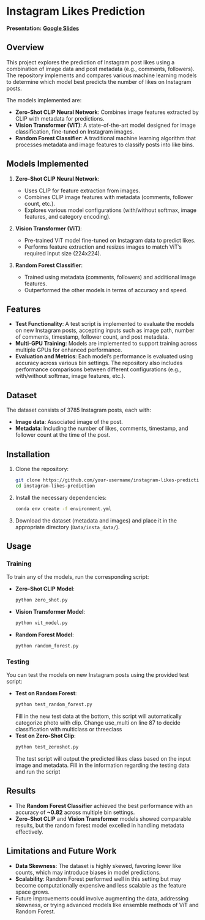 # Instagram Likes Prediction
**Presentation:** [**Google Slides**](https://docs.google.com/presentation/d/1ybqkFQ-0CWpl1irJLGifZJj1PY5MvviVbi2z9hf3FJY/edit?usp=sharing)
## Overview
This project explores the prediction of Instagram post likes using a combination of image data and post metadata (e.g., comments, followers). The repository implements and compares various machine learning models to determine which model best predicts the number of likes on Instagram posts.

The models implemented are:
- **Zero-Shot CLIP Neural Network**: Combines image features extracted by CLIP with metadata for predictions.
- **Vision Transformer (ViT)**: A state-of-the-art model designed for image classification, fine-tuned on Instagram images.
- **Random Forest Classifier**: A traditional machine learning algorithm that processes metadata and image features to classify posts into like bins.

## Models Implemented
1. **Zero-Shot CLIP Neural Network**:
   - Uses CLIP for feature extraction from images.
   - Combines CLIP image features with metadata (comments, follower count, etc.).
   - Explores various model configurations (with/without softmax, image features, and category encoding).
   
2. **Vision Transformer (ViT)**:
   - Pre-trained ViT model fine-tuned on Instagram data to predict likes.
   - Performs feature extraction and resizes images to match ViT’s required input size (224x224).
   
3. **Random Forest Classifier**:
   - Trained using metadata (comments, followers) and additional image features.
   - Outperformed the other models in terms of accuracy and speed.

## Features
- **Test Functionality**: A test script is implemented to evaluate the models on new Instagram posts, accepting inputs such as image path, number of comments, timestamp, follower count, and post metadata.
- **Multi-GPU Training**: Models are implemented to support training across multiple GPUs for enhanced performance.
- **Evaluation and Metrics**: Each model’s performance is evaluated using accuracy across various bin settings. The repository also includes performance comparisons between different configurations (e.g., with/without softmax, image features, etc.).

## Dataset
The dataset consists of 3785 Instagram posts, each with:
- **Image data**: Associated image of the post.
- **Metadata**: Including the number of likes, comments, timestamp, and follower count at the time of the post.

## Installation
1. Clone the repository:
    ```bash
    git clone https://github.com/your-username/instagram-likes-prediction.git
    cd instagram-likes-prediction
    ```

2. Install the necessary dependencies:
    ```bash
    conda env create -f environment.yml
    ```

3. Download the dataset (metadata and images) and place it in the appropriate directory (`Data/insta_data/`).

## Usage

### Training
To train any of the models, run the corresponding script:
- **Zero-Shot CLIP Model**:
    ```bash
    python zero_shot.py
    ```
- **Vision Transformer Model**:
    ```bash
    python vit_model.py
    ```
- **Random Forest Model**:
    ```bash
    python random_forest.py
    ```

### Testing
You can test the models on new Instagram posts using the provided test script:
- **Test on Random Forest**:
    ```bash
    python test_random_forest.py 
    ```
    Fill in the new test data at the bottom, this script will automatically categorize photo with clip.
    Change use_multi on line 87 to decide classification with multiclass or threeclass
- **Test on Zero-Shot Clip**:
    ```bash
    python test_zeroshot.py 
    ```
    The test script will output the predicted likes class based on the input image and metadata.
    Fill in the information regarding the testing data and run the script

## Results
- The **Random Forest Classifier** achieved the best performance with an accuracy of **~0.82** across multiple bin settings.
- **Zero-Shot CLIP** and **Vision Transformer** models showed comparable results, but the random forest model excelled in handling metadata effectively.

## Limitations and Future Work
- **Data Skewness**: The dataset is highly skewed, favoring lower like counts, which may introduce biases in model predictions.
- **Scalability**: Random Forest performed well in this setting but may become computationally expensive and less scalable as the feature space grows.
- Future improvements could involve augmenting the data, addressing skewness, or trying advanced models like ensemble methods of ViT and Random Forest.
